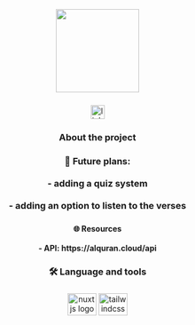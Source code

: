<div align="center">
  <img height="150" src="https://raw.githubusercontent.com/AbdelrhmanAbuelnile/Tadhkirah-full/master/public/favicon.ico"  />
</div>

###

<div align="center">
  <a href="https://www.linkedin.com/in/abdelrahman-hany-abu-elnile-439034220/"><img src="https://img.shields.io/static/v1?message=LinkedIn&logo=linkedin&label=&color=0077B5&logoColor=white&labelColor=&style=for-the-badge" height="25" alt="linkedin logo"  /></a>
</div>

###

<h3 align="center">About the project</h3>

###

<h3 align="center">🔭 Future plans: <br><br>  - adding a quiz system<br><br>  - adding an option to listen to the verses</h3>

###

<h4 align="center">🌐 Resources<br><br> - API: https://alquran.cloud/api</h4>

###

<h3 align="center">🛠 Language and tools</h3>

###

<div align="center">
  <img src="https://cdn.jsdelivr.net/gh/devicons/devicon/icons/nuxtjs/nuxtjs-original.svg" height="40" width="52" alt="nuxtjs logo"  />
  
  <img src="https://cdn.jsdelivr.net/gh/devicons/devicon/icons/tailwindcss/tailwindcss-plain.svg" height="40" width="52" alt="tailwindcss logo" />
          
</div>

###
